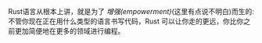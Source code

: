 Rust语言从根本上讲，就是为了 *增强(empowerment)*(这里有点说不明白)而生的: 不管你现在正在用什么类型的语言书写代码，Rust 可以让你走的更远，你比你之前更加简便地在更多的领域进行编程。
